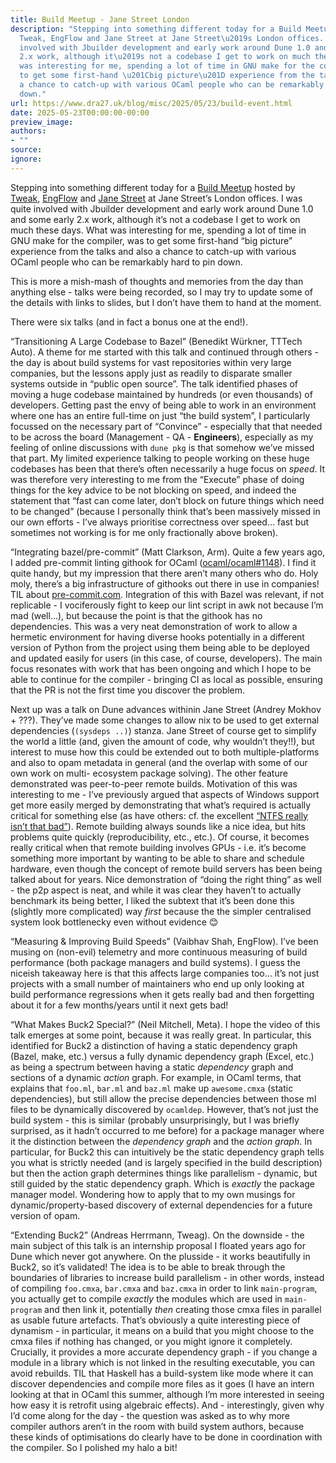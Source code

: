 ```yaml
---
title: Build Meetup - Jane Street London
description: "Stepping into something different today for a Build Meetup hosted by
  Tweak, EngFlow and Jane Street at Jane Street\u2019s London offices. I was quite
  involved with Jbuilder development and early work around Dune 1.0 and some early
  2.x work, although it\u2019s not a codebase I get to work on much these days. What
  was interesting for me, spending a lot of time in GNU make for the compiler, was
  to get some first-hand \u201Cbig picture\u201D experience from the talks and also
  a chance to catch-up with various OCaml people who can be remarkably hard to pin
  down."
url: https://www.dra27.uk/blog/misc/2025/05/23/build-event.html
date: 2025-05-23T00:00:00-00:00
preview_image:
authors:
- ""
source:
ignore:
---
```


<p>Stepping into something different today for a <a href="https://meetup.build/">Build Meetup</a>
hosted by <a href="https://moduscreate.com/">Tweak</a>, <a href="https://www.engflow.com/">EngFlow</a>
and <a href="https://www.janestreet.com/">Jane Street</a> at Jane Street’s London offices.
I was quite involved with Jbuilder development and early work around Dune 1.0
and some early 2.x work, although it’s not a codebase I get to work on much
these days. What was interesting for me, spending a lot of time in GNU make for
the compiler, was to get some first-hand “big picture” experience from the talks
and also a chance to catch-up with various OCaml people who can be remarkably
hard to pin down.</p>

<p>This is more a mish-mash of thoughts and memories from the day than anything
else - talks were being recorded, so I may try to update some of the details
with links to slides, but I don’t have them to hand at the moment.</p>

<p>There were six talks (and in fact a bonus one at the end!).</p>

<p>“Transitioning A Large Codebase to Bazel” (Benedikt Würkner, TTTech Auto). A
theme for me started with this talk and continued through others - the day is
about build systems for vast repositories within very large companies, but the
lessons apply just as readily to disparate smaller systems outside in “public
open source”. The talk identified phases of moving a huge codebase maintained by
hundreds (or even thousands) of developers. Getting past the envy of being able
to work in an environment where one has an entire full-time on just “the build
system”, I particularly focussed on the necessary part of “Convince” -
especially that that needed to be across the board (Management - QA -
<strong>Engineers</strong>), especially as my feeling of online discussions with <code class="language-plaintext highlighter-rouge">dune pkg</code>
is that somehow we’ve missed that part. My limited experience talking to people
working on these huge codebases has been that there’s often necessarily a huge
focus on <em>speed</em>. It was therefore very interesting to me from the “Execute”
phase of doing things for the key advice to be not blocking on speed, and indeed
the statement that “fast can come later, don’t block on future things which need
to be changed” (because I personally think that’s been massively missed in our
own efforts - I’ve always prioritise correctness over speed… fast but
sometimes not working is for me only fractionally above broken).</p>

<p>“Integrating bazel/pre-commit” (Matt Clarkson, Arm). Quite a few years ago, I
added pre-commit linting githook for OCaml (<a href="https://github.com/ocaml/ocaml/pull/1148">ocaml/ocaml#1148</a>).
I find it quite handy, but my impression that there aren’t many others who do.
Holy moly, there’s a big infrastructure of githooks out there in use in
companies! TIL about <a href="https://pre-commit.com/">pre-commit.com</a>. Integration of
this with Bazel was relevant, if not replicable - I vociferously fight to keep
our lint script in awk not because I’m mad (well…), but because the point is
that the githook has no dependencies. This was a very neat demonstration of work
to allow a hermetic environment for having diverse hooks potentially in a
different version of Python from the project using them being able to be
deployed and updated easily for users (in this case, of course, developers). The
main focus resonates with work that has been ongoing and which I hope to be able
to continue for the compiler - bringing CI as local as possible, ensuring that
the PR is not the first time you discover the problem.</p>

<p>Next up was a talk on Dune advances withinin Jane Street (Andrey Mokhov + ???).
They’ve made some changes to allow nix to be used to get external dependencies
(<code class="language-plaintext highlighter-rouge">(sysdeps ..)</code>) stanza. Jane Street of course get to simplify the world a
little (and, given the amount of code, why wouldn’t they!!), but interest to
muse how this could be extended out to both multiple-platforms and also to
opam metadata in general (and the overlap with some of our own work on multi-
ecosystem package solving). The other feature demonstrated was peer-to-peer
remote builds. Motivation of this was interesting to me - I’ve previously
argued that aspects of Windows support get more easily merged by demonstrating
that what’s required is actually critical for something else (as have others:
cf. the excellent <a href="https://www.youtube.com/watch?v=qbKGw8MQ0i8">“NTFS really isn’t that bad”</a>).
Remote building always sounds like a nice idea, but hits problems quite quickly
(reproducibility, etc., etc.). Of course, it becomes really critical when that
remote building involves GPUs - i.e. it’s become something more important by
wanting to be able to share and schedule hardware, even though the concept of
remote build servers has been being talked about for years. Nice demonstration
of “doing the right thing” as well - the p2p aspect is neat, and while it was
clear they haven’t to actually benchmark its being better, I liked the subtext
that it’s been done this (slightly more complicated) way <em>first</em> because the
the simpler centralised system look bottlenecky even without evidence 😊</p>

<p>“Measuring &amp; Improving Build Speeds” (Vaibhav Shah, EngFlow). I’ve been musing
on (non-evil) telemetry and more continuous measuring of build performance (both
package managers and build systems). I guess the niceish takeaway here is that
this affects large companies too… it’s not just projects with a small number
of maintainers who end up only looking at build performance regressions when it
gets really bad and then forgetting about it for a few months/years until it
next gets bad!</p>

<p>“What Makes Buck2 Special?” (Neil Mitchell, Meta). I hope the video of this talk
emerges at some point, because it was really great. In particular, this
identified for Buck2 a distinction of having a static dependency graph (Bazel,
make, etc.) versus a fully dynamic dependency graph (Excel, etc.) as being a
spectrum between having a static <em>dependency</em> graph and sections of a dynamic
<em>action</em> graph. For example, in OCaml terms, that explains that <code class="language-plaintext highlighter-rouge">foo.ml</code>,
<code class="language-plaintext highlighter-rouge">bar.ml</code> and <code class="language-plaintext highlighter-rouge">baz.ml</code> make up <code class="language-plaintext highlighter-rouge">awesome.cmxa</code> (static dependencies), but still
allow the precise dependencies between those ml files to be dynamically
discovered by <code class="language-plaintext highlighter-rouge">ocamldep</code>. However, that’s not just the build system - this is
similar (probably unsurprisingly, but I was briefly surprised, as it hadn’t
occurred to me before) for a package manager where it the distinction between
the <em>dependency graph</em> and the <em>action graph</em>. In particular, for Buck2 this
can intuitively be the static dependency graph tells you what is strictly needed
(and is largely specified in the build description) but then the action graph
determines things like parallelism - dynamic, but still guided by the static
dependency graph. Which is <em>exactly</em> the package manager model. Wondering how to
apply that to my own musings for dynamic/property-based discovery of external
dependencies for a future version of opam.</p>

<p>“Extending Buck2” (Andreas Herrmann, Tweag). On the downside - the main subject
of this talk is an internship proposal I floated years ago for Dune which never
got anywhere. On the plusside - it works beautifully in Buck2, so it’s
validated! The idea is to be able to break through the boundaries of libraries
to increase build parallelism - in other words, instead of compiling <code class="language-plaintext highlighter-rouge">foo.cmxa</code>,
<code class="language-plaintext highlighter-rouge">bar.cmxa</code> and <code class="language-plaintext highlighter-rouge">baz.cmxa</code> in order to link <code class="language-plaintext highlighter-rouge">main-program</code>, you actually get to
compile <em>exactly</em> the modules which are used in <code class="language-plaintext highlighter-rouge">main-program</code> and then link it,
potentially <em>then</em> creating those cmxa files in parallel as usable future
artefacts. That’s obviously a quite interesting piece of dynamism - in
particular, it means on a build that you might choose to the cmxa files if
nothing has changed, or you might ignore it completely. Crucially, it provides a
more accurate dependency graph - if you change a module in a library which is
not linked in the resulting executable, you can avoid rebuilds. TIL that Haskell
has a build-system like mode where it can discover dependencies and compile more
files as it goes (I have an intern looking at that in OCaml this summer,
although I’m more interested in seeing how easy it is retrofit using algebraic
effects). And - interestingly, given why I’d come along for the day - the
question was asked as to why more compiler authors aren’t in the room with
build system authors, because these kinds of optimisations do clearly have to be
done in coordination with the compiler. So I polished my halo a bit!</p>
